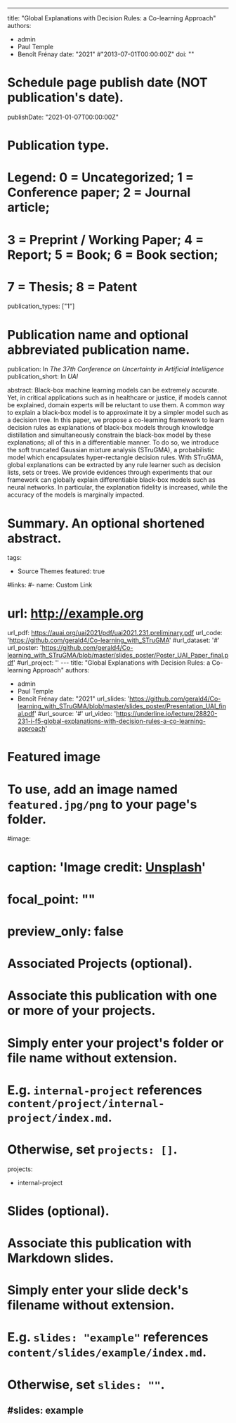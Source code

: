   ---
title: "Global Explanations with Decision Rules: a Co-learning Approach"
authors:
- admin
- Paul Temple
- Benoît Frénay
date: "2021"
#"2013-07-01T00:00:00Z"
doi: ""

# Schedule page publish date (NOT publication's date).
publishDate: "2021-01-07T00:00:00Z"

# Publication type.
# Legend: 0 = Uncategorized; 1 = Conference paper; 2 = Journal article;
# 3 = Preprint / Working Paper; 4 = Report; 5 = Book; 6 = Book section;
# 7 = Thesis; 8 = Patent
publication_types: ["1"]

# Publication name and optional abbreviated publication name.
publication: In *The 37th Conference on Uncertainty in Artificial Intelligence*
publication_short: In *UAI*

abstract: Black-box machine learning models can be extremely accurate. Yet, in critical applications such as in healthcare or justice, if models cannot be explained, domain experts will be reluctant to use them.  A common way to explain a black-box model is to approximate it by a simpler model such as a decision tree. In this paper, we propose a co-learning framework to learn decision rules as explanations of black-box models through knowledge distillation and simultaneously constrain the black-box model by these explanations; all of this in a differentiable manner. To do so, we introduce the soft truncated Gaussian mixture analysis (STruGMA), a probabilistic model which encapsulates hyper-rectangle decision rules. With STruGMA, global explanations can be extracted by any rule learner such as decision lists, sets or trees. We provide evidences through experiments that our framework can globally explain differentiable black-box models such as neural networks. In particular, the explanation fidelity is increased, while the accuracy of the models is marginally impacted.

# Summary. An optional shortened abstract.


tags:
- Source Themes
featured: true

#links:
#- name: Custom Link
#  url: http://example.org
url_pdf: https://auai.org/uai2021/pdf/uai2021.231.preliminary.pdf
url_code: 'https://github.com/gerald4/Co-learning_with_STruGMA'
#url_dataset: '#'
url_poster: 'https://github.com/gerald4/Co-learning_with_STruGMA/blob/master/slides_poster/Poster_UAI_Paper_final.pdf'
#url_project: ''  ---
title: "Global Explanations with Decision Rules: a Co-learning Approach"
authors:
- admin
- Paul Temple
- Benoît Frénay
date: "2021"
url_slides: 'https://github.com/gerald4/Co-learning_with_STruGMA/blob/master/slides_poster/Presentation_UAI_final.pdf'
#url_source: '#'
url_video: 'https://underline.io/lecture/28820-231-i-f5-global-explanations-with-decision-rules-a-co-learning-approach'

# Featured image
# To use, add an image named `featured.jpg/png` to your page's folder. 
#image:
#  caption: 'Image credit: [**Unsplash**](https://unsplash.com/photos/pLCdAaMFLTE)'
#  focal_point: ""
#   preview_only: false

# Associated Projects (optional).
#   Associate this publication with one or more of your projects.
#   Simply enter your project's folder or file name without extension.
#   E.g. `internal-project` references `content/project/internal-project/index.md`.
#   Otherwise, set `projects: []`.
projects:
- internal-project

# Slides (optional).
#   Associate this publication with Markdown slides.
#   Simply enter your slide deck's filename without extension.
#   E.g. `slides: "example"` references `content/slides/example/index.md`.
#   Otherwise, set `slides: ""`.
#slides: example
---

<!---
{{% callout note %}}
Click the *Cite* button above to demo the feature to enable visitors to import publication metadata into their reference management software.
{{% /callout %}}

{{% callout note %}}
Create your slides in Markdown - click the *Slides* button to check out the example.
{{% /callout %}}

Supplementary notes can be added here, including [code, math, and images](https://wowchemy.com/docs/writing-markdown-latex/).
!-->
